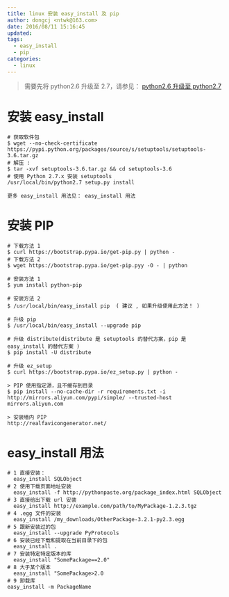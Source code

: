 ```yaml
---
title: linux 安装 easy_install 及 pip
author: dongcj <ntwk@163.com>
date: 2016/08/11 15:16:45
updated:
tags:
  - easy_install
  - pip
categories:
  - linux
---
```


> 需要先将 python2.6 升级至 2.7，请参见： [python2.6 升级至 python2.7][1]

# 安装 easy_install
    # 获取软件包
    $ wget --no-check-certificate https://pypi.python.org/packages/source/s/setuptools/setuptools-3.6.tar.gz
    # 解压 :
    $ tar -xvf setuptools-3.6.tar.gz && cd setuptools-3.6
    # 使用 Python 2.7.x 安装 setuptools
    /usr/local/bin/python2.7 setup.py install

    更多 easy_install 用法见： easy_install 用法

# 安装 PIP
    # 下载方法 1
    $ curl https://bootstrap.pypa.io/get-pip.py | python -
    # 下载方法 2
    $ wget https://bootstrap.pypa.io/get-pip.pyy -O - | python

    # 安装方法 1
    $ yum install python-pip

    # 安装方法 2
    $ /usr/local/bin/easy_install pip  ( 建议 , 如果升级使用此方法！ )

    # 升级 pip
    $ /usr/local/bin/easy_install --upgrade pip

    # 升级 distribute(distribute 是 setuptools 的替代方案，pip 是 easy_install 的替代方案 )
    $ pip install -U distribute

    # 升级 ez_setup
    $ curl https://bootstrap.pypa.io/ez_setup.py | python -

    > PIP 使用指定源，且不缓存到目录
    $ pip install --no-cache-dir -r requirements.txt -i http://mirrors.aliyun.com/pypi/simple/ --trusted-host mirrors.aliyun.com

    > 安装墙内 PIP
    http://realfavicongenerator.net/

# easy_install 用法
    # 1 直接安装：
      easy_install SQLObject
    # 2 使用下载页面地址安装
      easy_install -f http://pythonpaste.org/package_index.html SQLObject
    # 3 直接给出下载 url 安装
      easy_install http://example.com/path/to/MyPackage-1.2.3.tgz
    # 4 .egg 文件的安装
      easy_install /my_downloads/OtherPackage-3.2.1-py2.3.egg
    # 5 跟新安装过的包
      easy_install --upgrade PyProtocols
    # 6 安装已经下载和提取在当前目录下的包
      easy_install .
    # 7 安装特定特定版本的库
      easy_install "SomePackage==2.0"
    # 8 大于某个版本
      easy_install "SomePackage>2.0
    # 9 卸载库
    easy_install -m PackageName

  [1]: http://blog.dongcj.com/linux/python2.6%E5%8D%87%E7%BA%A7%E8%87%B3python2.7/
